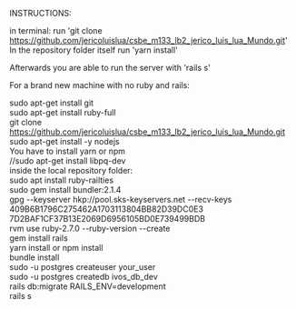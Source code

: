 INSTRUCTIONS:

in terminal:
run 'git clone https://github.com/jericoluislua/csbe_m133_lb2_jerico_luis_lua_Mundo.git'
<br/>
In the repository folder itself run 'yarn install'

Afterwards you are able to run the server with 'rails s'



For a brand new machine with no ruby and rails:

sudo apt-get install git
<br/>
sudo apt-get install ruby-full
<br/>
git clone https://github.com/jericoluislua/csbe_m133_lb2_jerico_luis_lua_Mundo.git
<br/>
sudo apt-get install -y nodejs
<br/>
You have to install yarn or npm
<br/>
//sudo apt-get install libpq-dev
<br/>
inside the local repository folder:
<br/>
sudo apt install ruby-railties
<br/>
sudo gem install bundler:2.1.4
<br/>
gpg --keyserver hkp://pool.sks-keyservers.net --recv-keys 409B6B1796C275462A1703113804BB82D39DC0E3 7D2BAF1CF37B13E2069D6956105BD0E739499BDB
<br/>
rvm use ruby-2.7.0 --ruby-version --create
<br/>
gem install rails
<br/>
yarn install or npm install
<br/>
bundle install
<br/>
sudo -u postgres createuser your_user
<br/>
sudo -u postgres createdb ivos_db_dev
<br/>
rails db:migrate RAILS_ENV=development
<br/>
rails s
